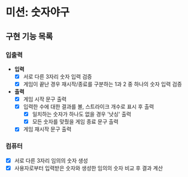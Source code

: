 # 미션: 숫자야구

## 구현 기능 목록

### 입출력
- **입력**
    - [X] 서로 다른 3자리 숫자 입력 검증
    - [X] 게임이 끝난 경우 재시작/종료를 구분하는 1과 2 중 하나의 숫자 입력 검증

- **출력**
    - [X] 게임 시작 문구 출력
    - [X] 입력한 수에 대한 결과를 볼, 스트라이크 개수로 표시 후 출력
        - [X] 일치하는 숫자가 하나도 없을 경우 '낫싱' 출력
        - [X] 모든 숫자를 맞췄을 게임 종료 문구 출력
    - [X] 게임 재시작 문구 출력

### 컴퓨터
- [X] 서로 다른 3자리 임의의 숫자 생성
- [X] 사용자로부터 입력받은 숫자와 생성한 임의의 숫자 비교 후 결과 계산
